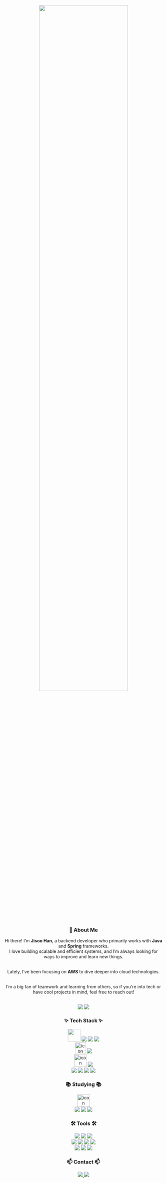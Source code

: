 <!--타이틀 부분-->
<div align="center">
  <img src="https://github.com/user-attachments/assets/70a8ed51-ad54-49f3-9df3-c21109cdeb4f" width="75%">
</div>

<!--자기소개 부분-->
<h3 align="center">💫 About Me</h3>
<div align="center">
  Hi there! I’m <strong>Jisoo Han</strong>, a backend developer who primarily works with <strong>Java</strong> and <strong>Spring</strong> frameworks.<br>
  I love building scalable and efficient systems, and I’m always looking for ways to improve and learn new things.<br><br>
  
  Lately, I’ve been focusing on <strong>AWS</strong> to dive deeper into cloud technologies.<br><br>
  
  I’m a big fan of teamwork and learning from others, so if you're into tech or have cool projects in mind, feel free to reach out!
</div>

<!--Stat 부분-->﻿
<div align="center">
  <img src="https://github-readme-stats.vercel.app/api?username=hanjisoo93&show_icons=true&theme=radical">
  <img src="https://github-readme-stats.vercel.app/api/top-langs/?username=hanjisoo93&langs_count=10&layout=compact&theme=dark">
</div>

<!--내용 부분-->
<h3 align="center">✨ Tech Stack ✨</h3>
<div align="center">
  <img src="https://techstack-generator.vercel.app/java-icon.svg" width="40" height="40" />
  <img src="https://img.shields.io/badge/Spring-20232a.svg?logo=spring&logoColor=#6DB33F" />
  <img src="https://img.shields.io/badge/Spring Boot-20232a.svg?logo=springboot&logoColor=#6DB33F" />
  <img src="https://img.shields.io/badge/Spring Security-20232a.svg?logo=springsecurity&logoColor=#6DB33F" />
</div>

<div align="center">
  <img src="https://techstack-generator.vercel.app/csharp-icon.svg" alt="icon" width="35" height="35" />
  <img src="https://img.shields.io/badge/ASP.NET-512BD4.svg?logo=dotnet&logoColor=#512BD4" />
</div>

<div align="center">
  <img src="https://techstack-generator.vercel.app/mysql-icon.svg" alt="icon" width="40" height="40" />
  <img src="https://img.shields.io/badge/MSSQL-0078D4.svg" />
</div>

<div align="center">
  <img src="https://img.shields.io/badge/Thymeleaf-20232a.svg?logo=thymeleaf&logoColor=005F0F"/>
  <img src="https://img.shields.io/badge/JavaScript-20232a.svg?logo=javascript&logoColor=#F7DF1E"/>
  <img src="https://img.shields.io/badge/HTML5-20232a.svg?logo=html5&logoColor=#E34F26"/>
  <img src="https://img.shields.io/badge/CSS3-20232a.svg?logo=css3&logoColor=1572B6"/>
</div>

<h3 align="center">📚 Studying 📚</h3>
<div align="center">
  <img src="https://techstack-generator.vercel.app/aws-icon.svg" alt="icon" width="40" height="40" />
</div>

<div align="center">
  <img src="https://img.shields.io/badge/Amazon S3-20232a.svg?logo=amazons3&logoColor=#569A31" />
  <img src="https://img.shields.io/badge/Amazon EC2-20232a.svg?logo=amazonec2&logoColor=#FF9900" />
  <img src="https://img.shields.io/badge/PostgreSQL-20232a.svg?logo=postgresql&logoColor=#4169E1" />
</div>

<h3 align="center">🛠 Tools 🛠</h3>
<div align="center">
  <img src="https://img.shields.io/badge/intelliJ IDEA-20232a.svg?logo=intellijidea&logoColor=#000000" />
  <img src="https://img.shields.io/badge/Visual Studio-7252AA.svg?logo=visual-stuido&logoColor=#7252AA" />
  <img src="https://img.shields.io/badge/Visual Studio Code-0078D4.svg?logo=visual-stuido-code&logoColor=#0078D4" />
</div>

<div align="center">
  <img src="https://img.shields.io/badge/Git-20232a.svg?logo=git&logoColor=#F05032" />
  <img src="https://img.shields.io/badge/GitLab-20232a.svg?logo=gitlab&logoColor=#FC6D26" />
  <img src="https://img.shields.io/badge/Git Extensions-20232a.svg?logo=gitextensions&logoColor=#212121" />
  <img src="https://img.shields.io/badge/GitHub-20232a.svg?logo=github&logoColor=#181717" />
</div>

<div align="center">
  <img src="https://img.shields.io/badge/Slack-20232a.svg?logo=slack&logoColor=#4A154B" />
  <img src="https://img.shields.io/badge/notion-20232a.svg?logo=notion&logoColor=#000000" />
  <img src="https://img.shields.io/badge/Figma-20232a.svg?logo=figma&logoColor=#F24E1E" />
</div>

<h3 align="center">📫 Contact 📫</h3>
<div align="center">
  <a href="https://jisoostory.tistory.com">
    <img src="https://img.shields.io/badge/Velog-1EBC8F?logo=velog&logoColor=white" />
  </a>
  <a href="mailto:hanjisoo93@gmail.com">
    <img src="https://img.shields.io/badge/hanjisoo93@gmail.com-D14836?logo=gmail&logoColor=white"/>
  </a>
</div>
